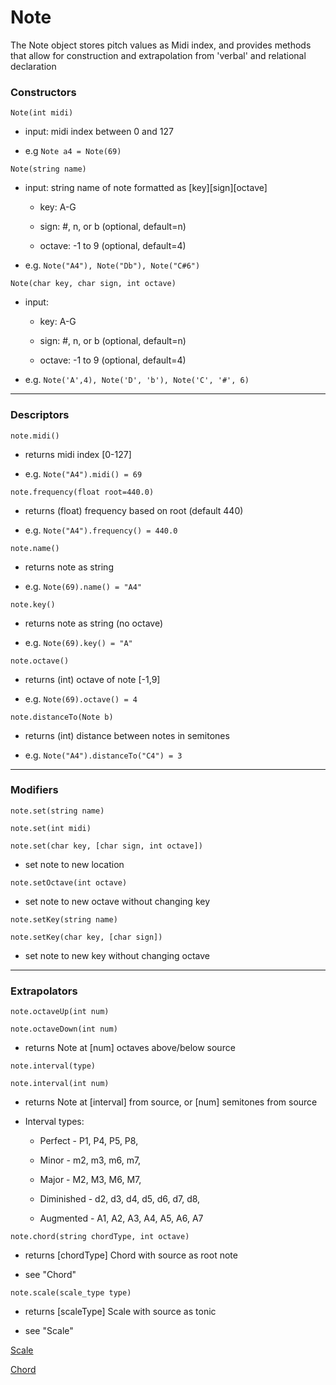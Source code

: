 # Note

The Note object stores pitch values as Midi index, and provides methods that allow for construction and extrapolation from 'verbal' and relational declaration 

### Constructors

`Note(int midi)`

- input: midi index between 0 and 127

- e.g `Note a4 = Note(69)`



`Note(string name)`

- input: string name of note formatted as [key][sign][octave]

    - key: A-G

    - sign: #, n, or b (optional, default=n)

    - octave: -1 to 9 (optional, default=4)

- e.g. `Note("A4"), Note("Db"), Note("C#6")`



`Note(char key, char sign, int octave)`

- input: 

    - key: A-G

    - sign: #, n, or b (optional, default=n)

    - octave: -1 to 9 (optional, default=4)

- e.g. `Note('A',4), Note('D', 'b'), Note('C', '#', 6)`

***

### Descriptors


`note.midi()`

- returns midi index [0-127]

- e.g. `Note("A4").midi() = 69` 



`note.frequency(float root=440.0)`

- returns (float) frequency based on root (default 440)

- e.g. `Note("A4").frequency() = 440.0` 



`note.name()`

- returns note as string

- e.g. `Note(69).name() = "A4"`



`note.key()`

- returns note as string (no octave)

- e.g. `Note(69).key() = "A"`



`note.octave()`

- returns (int) octave of note [-1,9]

- e.g. `Note(69).octave() = 4`



`note.distanceTo(Note b)`

- returns (int) distance between notes in semitones

- e.g. `Note("A4").distanceTo("C4") = 3`


***

### Modifiers

`note.set(string name)`

`note.set(int midi)`

`note.set(char key, [char sign, int octave])`

- set note to new location



`note.setOctave(int octave)`

- set note to new octave without changing key



`note.setKey(string name)`

`note.setKey(char key, [char sign])`

- set note to new key without changing octave

***

### Extrapolators

`note.octaveUp(int num)`

`note.octaveDown(int num)`

- returns Note at [num] octaves above/below source



`note.interval(type)`

`note.interval(int num)`

- returns Note at [interval] from source, or [num] semitones from source

- Interval types:

    - Perfect - P1, P4, P5, P8,

    - Minor - m2, m3, m6, m7,

    - Major - M2, M3, M6, M7,

    - Diminished - d2, d3, d4, d5, d6, d7, d8,

    - Augmented - A1, A2, A3, A4, A5, A6, A7
    
    

`note.chord(string chordType, int octave)`

- returns [chordType] Chord with source as root note

- see "Chord"



`note.scale(scale_type type)`

- returns [scaleType] Scale with source as tonic

- see "Scale"

[Scale](https://www.notion.so/Scale-d87c19e4857a43f6900abe69428f8bcf)

[Chord](https://www.notion.so/Chord-5907b736d2a2423e8fba5028ab57096b)